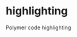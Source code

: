 # highlighting
Polymer code highlighting 

<link rel="import" href="https://cdn.rawgit.com/blasten/highlighting/master/index.html">
